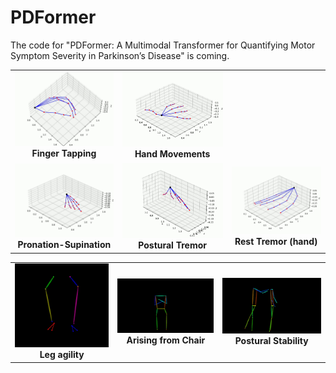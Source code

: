 # PDFormer
The code for "PDFormer: A Multimodal Transformer for Quantifying Motor Symptom Severity in Parkinson’s Disease" is coming.

<table>
  <tr>
    <td align="center">
      <img src="demos/finger_tapping.gif" width="260"/><br/>
      <b>Finger Tapping</b>
    </td>
    <td align="center">
      <img src="demos/hand_movements.gif" width="260"/><br/>
      <b>Hand Movements</b>
    </td>
  </tr>
  <tr>
    <td align="center">
      <img src="demos/Pronation-supination.gif" width="260"/><br/>
      <b>Pronation-Supination</b>
    </td>
    <td align="center">
      <img src="demos/postural_tremor.gif" width="260"/><br/>
      <b>Postural Tremor</b>
    </td>
      <td align="center">
      <img src="demos/rest_tremor_hand.gif" width="260"/><br/>
      <b>Rest Tremor (hand)</b>
    </td>
  </tr>
</table>

<table>
  <tr>
    <td align="center">
      <img src="demos/Leg_agility.gif" width="260"/><br/>
      <b>Leg agility</b>
    <td align="center">
      <img src="demos/arising_from_chair.gif" width="260"/><br/>
      <b>Arising from Chair</b>
    <td align="center">
      <img src="demos/pose_stability.gif" width="260"/><br/>
      <b>Postural Stability</b>
    </td>
  </tr>
</table>
